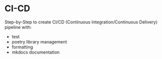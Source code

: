 # CI-CD

Step-by-Step to create CI/CD (Continuous Integration/Continuous Delivery) pipeline with:
- test
- poetry library management
- formatting
- mkdocs documentation
